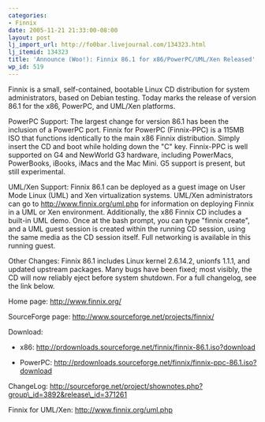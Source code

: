 ```yaml
---
categories:
- Finnix
date: 2005-11-21 21:33:00-08:00
layout: post
lj_import_url: http://fo0bar.livejournal.com/134323.html
lj_itemid: 134323
title: 'Announce (Woo!): Finnix 86.1 for x86/PowerPC/UML/Xen Released'
wp_id: 519
---
```

Finnix is a small, self-contained, bootable Linux CD distribution for system administrators, based on Debian testing. Today marks the release of version 86.1 for the x86, PowerPC, and UML/Xen platforms.

PowerPC Support: The largest change for version 86.1 has been the inclusion of a PowerPC port. Finnix for PowerPC (Finnix-PPC) is a 115MB ISO that functions identically to the main x86 Finnix distribution. Simply insert the CD and boot while holding down the "C" key. Finnix-PPC is well supported on G4 and NewWorld G3 hardware, including PowerMacs, PowerBooks, iBooks, iMacs and the Mac Mini. G5 support is present, but still experimental.

UML/Xen Support: Finnix 86.1 can be deployed as a guest image on User Mode Linux (UML) and Xen virtualization systems. UML/Xen administrators can go to http://www.finnix.org/uml.php for information on deploying Finnix in a UML or Xen environment. Additionally, the x86 Finnix CD includes a built-in UML demo. Once at the bash prompt, you can type "finnix create", and a UML guest session is created within the running CD session, using the same media as the CD session itself. Full networking is available in this running guest.

Other Changes: Finnix 86.1 includes Linux kernel 2.6.14.2, unionfs 1.1.1, and updated upstream packages. Many bugs have been fixed; most visibly, the CD will now reliably eject before system shutdown. For a full changelog, see the link below.

Home page: http://www.finnix.org/
  
SourceForge page: http://www.sourceforge.net/projects/finnix/
  
Download:
  
* x86: http://prdownloads.sourceforge.net/finnix/finnix-86.1.iso?download
  
* PowerPC: http://prdownloads.sourceforge.net/finnix/finnix-ppc-86.1.iso?download
  
ChangeLog: http://sourceforge.net/project/shownotes.php?group\_id=3892&release\_id=371261
  
Finnix for UML/Xen: http://www.finnix.org/uml.php
